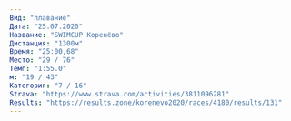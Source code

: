```yaml
---
Вид: "плавание"
Дата: "25.07.2020"
Название: "SWIMCUP Коренёво"
Дистанция: "1300м"
Время: "25:00,68"
Место: "29 / 76"
Темп: "1:55.0"
м: "19 / 43"
Категория: "7 / 16"
Strava: "https://www.strava.com/activities/3811096281"
Results: "https://results.zone/korenevo2020/races/4180/results/131"
---
```


